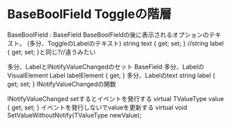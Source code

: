 # BaseBoolField Toggleの階層

BaseBoolField : BaseField<bool>
BaseBoolFieldの後に表示されるオプションのテキスト。
    (多分、ToggleのLabelのテキスト)
string text { get; set; } //string label { get; set; }と同じ?//違うみたい

多分、LabelとINotifyValueChanged<TValueType>のセット
BaseField<TValueType>
多分、LabelのVisualElement
Label labelElement { get; }
多分、Labelのtext
string label { get; set; }
INotifyValueChanged<TValueType>の関数

INotifyValueChanged<TValueType>
setするとイベントを発行する
virtual TValueType value { get; set; }
イベントを発行しないでvalueを更新する
virtual void SetValueWithoutNotify(TValueType newValue);
